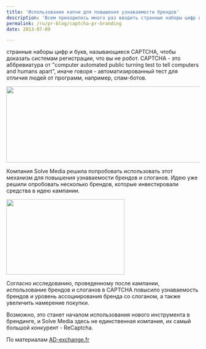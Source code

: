 ```yaml
---
title: 'Использование капчи для повышения узнаваемости брендов'
description: 'Всем приходилось много раз вводить странные наборы цифр и букв, называющиеся CAPTCHA, чтобы доказать системам регистрации, что вы не робот. CAPTCHA - это аббревиатура от &quot;computer automated public turning test to tell computers and humans apart&quot;, иначе говоря - автоматизированный тест для отличия людей от программ, например, спам-ботов.'
permalink: /ru/pr-blog/captcha-pr-branding
date: 2013-07-09

---
```


странные наборы цифр и букв, называющиеся CAPTCHA, чтобы доказать системам регистрации, что вы не робот. CAPTCHA - это аббревиатура от "computer automated public turning test to tell computers and humans apart", иначе говоря - автоматизированный тест для отличия людей от программ, например, спам-ботов.

<img src="{{ site.assets }}/upload/Solve-Media-Captcha-640x220%20(1).jpeg" alt="" class="post__img" width="579" height="199">

Компания Solve Media решила попробовать использовать этот механизм для повышения узнаваемости брендов и слоганов. Идею уже решили опробовать несколько брендов, которые инвестировали средства в идею кампании.

<img src="{{ site.assets }}/upload/vw_captcha.jpg" alt="" class="post__img" width="308" height="197">

Согласно исследованию, проведенному после кампании, использование брендов и слоганов в CAPTCHA повысило узнаваемость брендов и уровень ассоциирования бренда со слоганом, а также увеличить намерение покупки.

Возможно, это станет началом использования нового инструмента в брендинге, и Solve Media здесь не единственная компания, их самый большой конкурент -  ReCaptcha.

По материалам <a href="http://www.ad-exchange.fr/branding-solve-media-leve-6-m-pour-transformer-les-captchas-en-publicite-5047/"> AD-exchange.fr</a>

